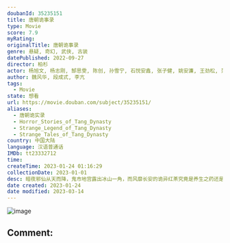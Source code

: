 ```yaml
---
doubanId: 35235151
title: 唐朝诡事录
type: Movie
score: 7.9
myRating: 
originalTitle: 唐朝诡事录
genre: 悬疑, 奇幻, 武侠, 古装
datePublished: 2022-09-27
director: 柏杉
actor: 杨旭文, 杨志刚, 郜思雯, 陈创, 孙雪宁, 石悦安鑫, 张子健, 姚安濂, 王劲松, 范明, 岳丽娜, 刘智扬, 牛宝军, 罗嘉良, 张黎明, 牛北壬, 马赫, 周骏超, 奚望, 吴春怡, 韩承羽, 姬晨牧, 任希鸿, 冯玉玺, 白庆琳, 李星昊, 王力, 孙信宏, 张怀公, 曲霄宇, 杨舒枫, 林江国, 徐福来, 梁咏妮, 张明明, 都钊, 周云深, 依灵, 任学海, 孙灿, 陈芊桦, 埃米尔, 达来哈里呼, 崔一凡, 甄少华, 上官瞳, 张文俊, 徐伟, 朱翔, 晁志谦, 张恒瑞, 黄弼兴, 李栋, 张钧译, 丁志勇, 朱海军, 吕春生, 王铂清, 王斌, 魏子杨, 王九胜, 钟夫翔, 郝明奇, 杨猛, 邵老五, 张昆, 张雨霏, 王坤, 喻庆辉, 薛宾, 杜长安, 杨钧, 王平, 刘泽宇, 马亮, 韩帅, 汪融, 沈凯, 刘秀, 冯茗惊, 白晶晶, 郭九龙, 娄宇健, 杨云棹, 黄飞, 张达源, 金晖, 姜健, 郝燕飞, 陶吉新, 吕艳蓓, 郑锡龙, 乔馨, 井璐, 杭程宇, 刘波, 李槐龙, 陈昱铭, 于鸿洲, 陆剑民, 龙德, 蔡夏杰, 张嘉禾, 刘广厚, 岳冬峰, 王侃伟, 巴图, 胡子健, 宋杨, 魏至强, 徐爱珉, 巴音, 高玉庆, 诺敏达莱, 尹泽强, 韩梦武, 孟蔚, 肖添仁, 陈龙, 沈鑫, 咸凯, 杨滔, 胡榧, 张鑫, 郑子健, 哈尼, 熊葛梦瑶, 张瑞光, 张曦文, 杨子睿, 于诚群, 任洛敏, 迪玛, 张海峰, 周杰, 德福, 赵昱童, 斯力更, 孙鹏, 陈秋果, 贾兴龙, 郑沛琳, 许占伟, 俞庆, 王星壹, 艾力库, 贺文潇, 黑子, 于景铄, 钱文青
author: 魏风华, 段成式, 李亢
tags:
  - Movie
state: 想看
url: https://movie.douban.com/subject/35235151/
aliases:
  - 唐朝诡实录
  - Horror_Stories_of_Tang_Dynasty
  - Strange_Legend_of_Tang_Dynasty
  - Strange_Tales_of_Tang_Dynasty
country: 中国大陆
language: 汉语普通话
IMDb: tt23332712
time: 
createTime: 2023-01-24 01:16:29
collectionDate: 2023-01-01
desc: 暗夜邪仙从天而降，鬼市地宫露出冰山一角，而风靡长安的诡异红茶究竟是养生之药还是害人之物？长安城里新娘失踪案接连发生，似乎与红茶有着千丝万缕的联系……案件扑朔迷离，人心玄妙难鉴！金吾卫中郎将卢凌风奉命查...
date created: 2023-01-24
date modified: 2023-03-14
---
```


![image](p2883995667.jpg)

Comment:
---
